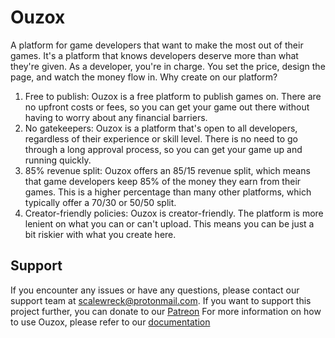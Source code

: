 # Ouzox
A platform for game developers that want to make the most out of their games. It's a platform that knows developers deserve more than what they're given. As a developer, you're in charge. You set the price, design the page, and watch the money flow in.
Why create on our platform?
1. Free to publish: Ouzox is a free platform to publish games on. There are no upfront costs or fees, so you can get your game out there without having to worry about any financial barriers.
2. No gatekeepers: Ouzox is a platform that's open to all developers, regardless of their experience or skill level. There is no need to go through a long approval process, so you can get your game up and running quickly.
3. 85% revenue split: Ouzox offers an 85/15 revenue split, which means that game developers keep 85% of the money they earn from their games. This is a higher percentage than many other platforms, which typically offer a 70/30 or 50/50 split.
4. Creator-friendly policies: Ouzox is creator-friendly. The platform is more lenient on what you can or can't upload. This means you can be just a bit riskier with what you create here.

## Support
If you encounter any issues or have any questions, please contact our support team at scalewreck@protonmail.com.
If you want to support this project further, you can donate to our [Patreon](patreon.com/ouzox)
For more information on how to use Ouzox, please refer to our [documentation](https://ouzox-games.gitbook.io/ouzox-docs/)

